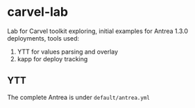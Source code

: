 # carvel-lab

Lab for Carvel toolkit exploring, initial examples for Antrea 1.3.0 deployments, tools used:

1. YTT for values parsing and overlay
2. kapp for deploy tracking

## YTT

The complete Antrea is under `default/antrea.yml`

